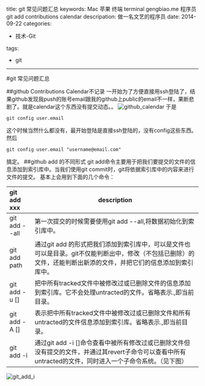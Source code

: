 title: git 常见问题汇总
keywords: Mac 苹果 终端 terminal gengbiao.me 程序员 git add contributions calendar 
descripation: 做一名文艺的程序员
date: 2014-09-22
categories:
- 技术-Git
	
tags:
- git

---------


#git 常见问题汇总

##github Contributions Calendar不记录
一开始为了方便直接用ssh登陆了，结果github发现我push的账号email跟我的github上public的email不一样，果断悲剧了。就是calendar这个东西没有提交动态。。
![github_calendar](http://coney.qiniudn.com/git_calendar.png?attname=&e=1412907149&token=gJq7XMKe61C7zF73uUsV1e9QYqD3-fJSyQAAZZZr:Js1kVBGoxO6MwQgdtZixirfhzs8)
于是

```
git config user.email
```
这个时候当然什么都没有，最开始登陆是直接ssh登陆的，没有config这些东西。
然后

```
git config user.email "username@email.com"
```
搞定。
##github add 的不同形式
git add命令主要用于把我们要提交的文件的信息添加到索引库中。当我们使用git commit时，git将依据索引库中的内容来进行文件的提交。
基本上会用到下面的几个命令：

git add xxx    | description |
:--------------|-------------|
git add --all|第一次提交的时候需要使用git add --all,将数据初始化到索引库中。|
git add path|通过git add <path>的形式把我们<path>添加到索引库中，<path>可以是文件也可以是目录。git不仅能判断出<path>中，修改（不包括已删除）的文件，还能判断出新添的文件，并把它们的信息添加到索引库中。|
git add -u [<path>] | 把<path>中所有tracked文件中被修改过或已删除文件的信息添加到索引库。它不会处理untracted的文件。省略<path>表示.,即当前目录。|
git add -A [<path>] | 表示把<path>中所有tracked文件中被修改过或已删除文件和所有untracted的文件信息添加到索引库。省略<path>表示.,即当前目录。|
git add -i  |通过git add -i [<path>]命令查看<path>中被所有修改过或已删除文件但没有提交的文件，并通过其revert子命令可以查看<path>中所有untracted的文件，同时进入一个子命令系统。（见下图）|
![git_add_i](http://coney.qiniudn.com/git_add_i.png?attname=&e=1412906967&token=gJq7XMKe61C7zF73uUsV1e9QYqD3-fJSyQAAZZZr:ZM2n0HhwbQYBVlD7WXZJhlhA84o)
